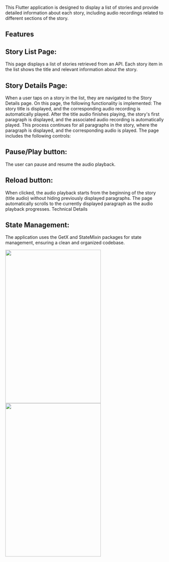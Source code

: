 This Flutter application is designed to display a list of stories and provide detailed information about each story, including audio recordings related to different sections of the story.

## Features
## Story List Page:
This page displays a list of stories retrieved from an API.
Each story item in the list shows the title and relevant information about the story.

## Story Details Page:
When a user taps on a story in the list, they are navigated to the Story Details page.
On this page, the following functionality is implemented:
The story title is displayed, and the corresponding audio recording is automatically played.
After the title audio finishes playing, the story's first paragraph is displayed, and the associated audio recording is automatically played.
This process continues for all paragraphs in the story, where the paragraph is displayed, and the corresponding audio is played.
The page includes the following controls:
## Pause/Play button: 
The user can pause and resume the audio playback.
## Reload button:
When clicked, the audio playback starts from the beginning of the story (title audio) without hiding previously displayed paragraphs.
The page automatically scrolls to the currently displayed paragraph as the audio playback progresses.
Technical Details
## State Management:
The application uses the GetX and StateMixin packages for state management, ensuring a clean and organized codebase.

<Image src="![Screenshot 2024-10-28 221011](https://github.com/user-attachments/assets/bf2738fd-f6e9-4a66-8878-8ea9100d623a)
" width ="300" height="480">   <Image src="![Screenshot 2024-10-28 221117](https://github.com/user-attachments/assets/2a3cd610-73fd-46e3-9f09-4bff0d3fc0ab)
" width ="300" height="480"> 
